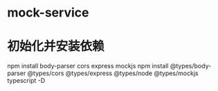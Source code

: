 # mock-service

# 初始化并安装依赖

npm install body-parser cors express mockjs
npm install @types/body-parser @types/cors @types/express @types/node @types/mockjs typescript -D
